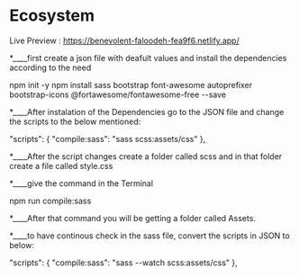 # Ecosystem

Live Preview : https://benevolent-faloodeh-fea9f6.netlify.app/

*____first create a json file with deafult values and install the dependencies according to the need

npm init -y
npm install sass bootstrap font-awesome autoprefixer bootstrap-icons @fortawesome/fontawesome-free --save

*____After instalation of the Dependencies go to the JSON file and change the scripts to the below mentioned:

"scripts": {
    "compile:sass": "sass scss:assets/css"
  },

*____After the script changes create a folder called scss and in that folder create a file called style.css

*____give the command in the Terminal

npm run compile:sass

*____After that command you will be getting a folder called Assets.

*____to have continous check in the sass file, convert the scripts in JSON to below:

"scripts": {
    "compile:sass": "sass --watch scss:assets/css"
  },


